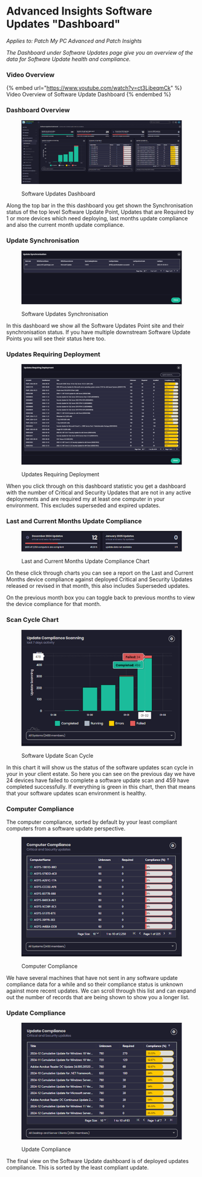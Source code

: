 # Advanced Insights Software Updates "Dashboard"

_Applies to: Patch My PC Advanced and Patch Insights_

_The Dashboard under Software Updates page give you an overview of the data for Software Update health and compliance._

### Video Overview

{% embed url="https://www.youtube.com/watch?v=ct3LjbeqmCk" %}
Video Overview of Software Update Dashboard
{% endembed %}

### Dashboard Overview

<figure><img src="../../../_images/gitbook/image (292).png" alt=""><figcaption><p>Software Updates Dashboard</p></figcaption></figure>

Along the top bar in the this dashboard you get shown the Synchronisation status of the top level Software Update Point, Updates that are Required by 1 or more devices which need deploying, last months update compliance and also the current month update compliance.

### Update Synchronisation

<figure><img src="../../../_images/gitbook/image (293).png" alt=""><figcaption><p>Software Updates Synchronisation</p></figcaption></figure>

In this dashboard we show all the Software Updates Point site and their synchronisation status.  If you have multiple downstream Software Update Points you will see their status here too.

### Updates Requiring Deployment

<figure><img src="../../../_images/gitbook/image (294).png" alt=""><figcaption><p>Updates Requiring Deployment</p></figcaption></figure>

When you click through on this dashboard statistic you get a dashboard with the number of Critical and Security Updates that are not in any active deployments and are required my at least one computer in your environment.  This excludes superseded and expired updates.

### Last and Current Months Update Compliance

<figure><img src="../../../_images/gitbook/image (295).png" alt=""><figcaption><p>Last and Current Months Update Compliance Chart</p></figcaption></figure>

On these click through charts you can see a report on the Last and Current Months device compliance against deployed Critical and Security Updates released or revised in that month, this also includes Superseded updates.

On the previous month box you can toggle back to previous months to view the device compliance for that month.

### Scan Cycle Chart

<figure><img src="../../../_images/gitbook/image (297).png" alt=""><figcaption><p>Software Update Scan Cycle</p></figcaption></figure>

In this chart it will show us the status of the software updates scan cycle in your in your client estate. So here you can see on the previous day we have 24 devices have failed to complete a software update scan and 459 have completed successfully. If everything is green in this chart, then that means that your software updates scan environment is healthy.

### Computer Compliance

The computer compliance, sorted by default by your least compliant computers from a software update perspective.&#x20;

<figure><img src="../../../_images/gitbook/image (298).png" alt=""><figcaption><p>Computer Compliance</p></figcaption></figure>

We have several machines that have not sent in any software update compliance data for a while and so their compliance status is unknown against more recent updates. We can scroll through this list and can expand out the number of records that are being shown to show you a longer list.

### Update Compliance

<figure><img src="../../../_images/gitbook/image (301).png" alt=""><figcaption><p>Update Compliance</p></figcaption></figure>

The final view on the Software Update dashboard is of deployed updates compliance.  This is sorted by the least compliant update.
